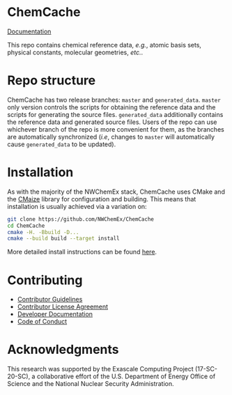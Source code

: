 <!--
  ~ Copyright 2022 NWChemEx-Project
  ~
  ~ Licensed under the Apache License, Version 2.0 (the "License");
  ~ you may not use this file except in compliance with the License.
  ~ You may obtain a copy of the License at
  ~
  ~ http://www.apache.org/licenses/LICENSE-2.0
  ~
  ~ Unless required by applicable law or agreed to in writing, software
  ~ distributed under the License is distributed on an "AS IS" BASIS,
  ~ WITHOUT WARRANTIES OR CONDITIONS OF ANY KIND, either express or implied.
  ~ See the License for the specific language governing permissions and
  ~ limitations under the License.
-->

ChemCache
=========

[Documentation](https://nwchemex.github.io/ChemCache)

This repo contains chemical reference data, *e.g.*, atomic basis sets, physical 
constants, molecular geometries, *etc.*.

# Repo structure

ChemCache has two release branches: `master` and `generated_data`. `master` only
version controls the scripts for obtaining the reference data and the scripts 
for generating the source files. `generated_data` additionally contains the 
reference data and generated source files. Users of the repo can use whichever 
branch of the repo is more convenient for them, as the branches are 
automatically synchronized (*i.e*, changes to `master` will automatically cause 
`generated_data` to be updated).

# Installation

As with the majority of the NWChemEx stack, ChemCache uses CMake and the 
[CMaize](https://github.com/CMakePP/CMaize) library for configuration and 
building. This means that installation is usually achieved via a variation on:

```.sh
git clone https://github.com/NWChemEx/ChemCache
cd ChemCache
cmake -H. -Bbuild -D...
cmake --build build --target install
```
More detailed install instructions can be found
[here](https://nwchemex.github.io/ChemCache/installation.html).

# Contributing

- [Contributor Guidelines](https://github.com/NWChemEx/.github/blob/1a883d64519f62da7c8ba2b28aabda7c6f196b2c/.github/CONTRIBUTING.md)
- [Contributor License Agreement](https://github.com/NWChemEx/.github/blob/master/.github/CONTRIBUTING.md#contributor-license-agreement-cla)
- [Developer Documentation](https://nwchemex.github.io/ChemCache)
- [Code of Conduct](https://github.com/NWChemEx/.github/blob/master/.github/CODE_OF_CONDUCT.md)

# Acknowledgments

This research was supported by the Exascale Computing Project (17-SC-20-SC), a 
collaborative effort of the U.S. Department of Energy Office of Science and the 
National Nuclear Security Administration.
